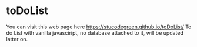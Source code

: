 # toDoList
You can visit this web page here https://stucodegreen.github.io/toDoList/
To do List with vanilla javasciript, no database attached to it, will be updated latter on.
